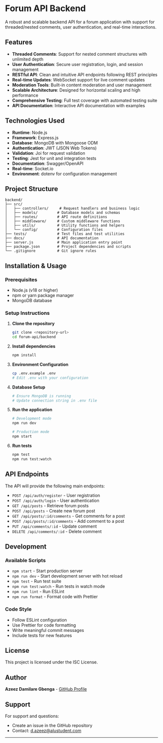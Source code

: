 # Forum API Backend

A robust and scalable backend API for a forum application with support for threaded/nested comments, user authentication, and real-time interactions.

## Features

- **Threaded Comments**: Support for nested comment structures with unlimited depth
- **User Authentication**: Secure user registration, login, and session management
- **RESTful API**: Clean and intuitive API endpoints following REST principles
- **Real-time Updates**: WebSocket support for live comment updates
- **Moderation Tools**: Built-in content moderation and user management
- **Scalable Architecture**: Designed for horizontal scaling and high performance
- **Comprehensive Testing**: Full test coverage with automated testing suite
- **API Documentation**: Interactive API documentation with examples

## Technologies Used

- **Runtime**: Node.js
- **Framework**: Express.js
- **Database**: MongoDB with Mongoose ODM
- **Authentication**: JWT (JSON Web Tokens)
- **Validation**: Joi for request validation
- **Testing**: Jest for unit and integration tests
- **Documentation**: Swagger/OpenAPI
- **Real-time**: Socket.io
- **Environment**: dotenv for configuration management

## Project Structure

```
backend/
├── src/
│   ├── controllers/     # Request handlers and business logic
│   ├── models/         # Database models and schemas
│   ├── routes/         # API route definitions
│   ├── middleware/     # Custom middleware functions
│   ├── utils/          # Utility functions and helpers
│   └── config/         # Configuration files
├── tests/              # Test files and test utilities
├── docs/               # API documentation
├── server.js           # Main application entry point
├── package.json        # Project dependencies and scripts
└── .gitignore          # Git ignore rules
```

## Installation & Usage

### Prerequisites

- Node.js (v18 or higher)
- npm or yarn package manager
- MongoDB database

### Setup Instructions

1. **Clone the repository**

   ```bash
   git clone <repository-url>
   cd forum-api/backend
   ```

2. **Install dependencies**

   ```bash
   npm install
   ```

3. **Environment Configuration**

   ```bash
   cp .env.example .env
   # Edit .env with your configuration
   ```

4. **Database Setup**

   ```bash
   # Ensure MongoDB is running
   # Update connection string in .env file
   ```

5. **Run the application**

   ```bash
   # Development mode
   npm run dev

   # Production mode
   npm start
   ```

6. **Run tests**
   ```bash
   npm test
   npm run test:watch
   ```

## API Endpoints

The API will provide the following main endpoints:

- `POST /api/auth/register` - User registration
- `POST /api/auth/login` - User authentication
- `GET /api/posts` - Retrieve forum posts
- `POST /api/posts` - Create new forum post
- `GET /api/posts/:id/comments` - Get comments for a post
- `POST /api/posts/:id/comments` - Add comment to a post
- `PUT /api/comments/:id` - Update comment
- `DELETE /api/comments/:id` - Delete comment

## Development

### Available Scripts

- `npm start` - Start production server
- `npm run dev` - Start development server with hot reload
- `npm test` - Run test suite
- `npm run test:watch` - Run tests in watch mode
- `npm run lint` - Run ESLint
- `npm run format` - Format code with Prettier

### Code Style

- Follow ESLint configuration
- Use Prettier for code formatting
- Write meaningful commit messages
- Include tests for new features

## License

This project is licensed under the ISC License.

## Author

**Azeez Damilare Gbenga** - [GitHub Profile](https://github.com/dazeez1)

## Support

For support and questions:

- Create an issue in the GitHub repository
- Contact: d.azeez@alustudent.com

---
